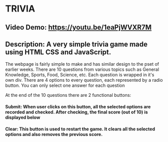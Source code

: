 # TRIVIA
## Video Demo:  https://youtu.be/1eaPjWVXR7M
## Description: A very simple trivia game made using HTML CSS and JavaScript. 

The webpage is fairly simple to make and has similar design to the pset of earlier weeks.
There are 10 questions from various topics such as General Knowledge, Sports, Food, Science, etc.
Each question is wrapped in it's own div. There are 4 options to every question, each represented by a radio button. You can only select one answer for each question

At the end of the 10 questions there are 2 functional buttons:

#### Submit: When user clicks on this button, all the selected options are recorded and checked. After checking, the final score (out of 10) is displayed below

#### Clear: This button is used to restart the game. It clears all the selected options and also removes the previous score.
